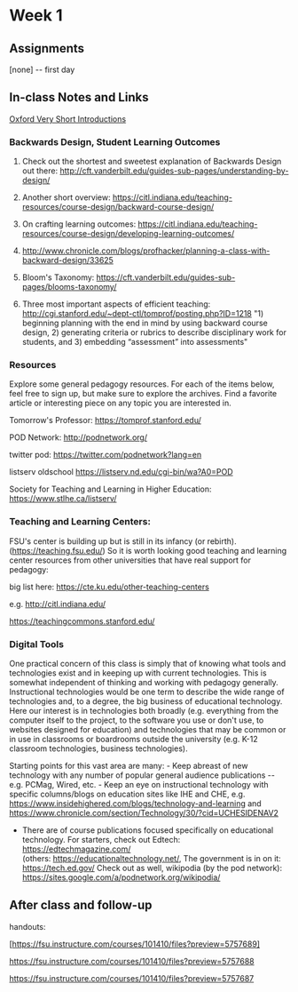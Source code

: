 # Week 1 

## Assignments

[none] -- first day

## In-class Notes and Links

[Oxford Very Short Introductions](https://www.veryshortintroductions.com/)

### Backwards Design, Student Learning Outcomes
1. Check out the shortest and sweetest explanation of Backwards Design out there: http://cft.vanderbilt.edu/guides-sub-pages/understanding-by-design/ 

2. Another short overview: https://citl.indiana.edu/teaching-resources/course-design/backward-course-design/ 

3. On crafting learning outcomes: https://citl.indiana.edu/teaching-resources/course-design/developing-learning-outcomes/ 

4. http://www.chronicle.com/blogs/profhacker/planning-a-class-with-backward-design/33625 

5. Bloom's Taxonomy: https://cft.vanderbilt.edu/guides-sub-pages/blooms-taxonomy/ 

6. Three most important aspects of efficient teaching: http://cgi.stanford.edu/~dept-ctl/tomprof/posting.php?ID=1218 "1) beginning planning with the end in mind by using backward course design, 2) generating criteria or rubrics to describe disciplinary work for students, and 3) embedding “assessment” into assessments"

### Resources
Explore some general pedagogy resources. For each of the items below, feel free to sign up, but make sure to explore the archives. Find a favorite article or interesting piece on any topic you are interested in.

Tomorrow's Professor: https://tomprof.stanford.edu/ 

POD Network: http://podnetwork.org/ 

twitter pod: https://twitter.com/podnetwork?lang=en 

listserv oldschool https://listserv.nd.edu/cgi-bin/wa?A0=POD 

Society for Teaching and Learning in Higher Education: https://www.stlhe.ca/listserv/ 

### Teaching and Learning Centers:

FSU's center is building up but is still in its infancy (or rebirth). (https://teaching.fsu.edu/) So it is worth looking good teaching and learning center resources from other universities that have real support for pedagogy:

big list here: https://cte.ku.edu/other-teaching-centers 

e.g. http://citl.indiana.edu/ 

https://teachingcommons.stanford.edu/ 

### Digital Tools

One practical concern of this class is simply that of knowing what tools and technologies exist and in keeping up with current technologies. This is somewhat independent of thinking and working with pedagogy generally. Instructional technologies would be one term to describe the wide range of technologies and, to a degree, the big business of educational technology. Here our interest is in technologies both broadly (e.g. everything from the computer itself to the project, to the software you use or don't use, to websites designed for education) and technologies that may be common or in use in classrooms or boardrooms outside the university (e.g. K-12 classroom technologies, business technologies).

Starting points for this vast area are many:
    - Keep abreast of new technology with any number of popular general audience publications -- e.g. PCMag, Wired, etc.
    - Keep an eye on instructional technology with specific columns/blogs on education sites like IHE and CHE, e.g. https://www.insidehighered.com/blogs/technology-and-learning and https://www.chronicle.com/section/Technology/30/?cid=UCHESIDENAV2 
- There are of course publications focused specifically on educational technology. For starters, check out Edtech: https://edtechmagazine.com/  
	        (others: https://educationaltechnology.net/, 
The government is in on it: https://tech.ed.gov/ 
		        Check out as well, wikipodia (by the pod network): https://sites.google.com/a/podnetwork.org/wikipodia/

			

## After class and follow-up
handouts:

[https://fsu.instructure.com/courses/101410/files?preview=5757689]

https://fsu.instructure.com/courses/101410/files?preview=5757688

https://fsu.instructure.com/courses/101410/files?preview=5757687

